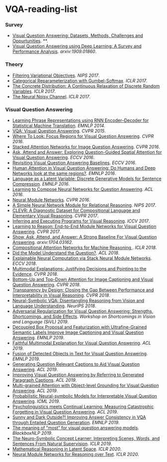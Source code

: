 # VQA-reading-list

<h3 id="vi">Survey</h3>

* [Visual Question Answering: Datasets, Methods, Challenges and Oppurtunities](https://www.cs.princeton.edu/courses/archive/spring18/cos598B/public/projects/LiteratureReview/COS598B_spr2018_VQAreview.pdf). **.
* [Visual Question Answering using Deep Learning: A Survey and Performance Analysis](https://arxiv.org/abs/1909.01860). *arxiv:1909.01860*.


<h3 id="vi">Theory</h3>

* [Filtering Variational Objectives](https://papers.nips.cc/paper/7235-filtering-variational-objectives.pdf). *NIPS 2017*.
* [Categorical Reparameterization with Gumbel-Softmax](https://openreview.net/forum?id=rkE3y85ee). *ICLR 2017*.
* [The Concrete Distribution: A Continuous Relaxation of Discrete Random Variables](https://openreview.net/forum?id=S1jE5L5gl). *ICLR 2017*.
* [The Neural Noisy Channel](https://openreview.net/forum?id=SJ25-B5eg). *ICLR 2017*.

<h3 id="vi">Visual Question Answering</h3>

* [Learning Phrase Representations using RNN Encoder–Decoder for Statistical Machine Translation](https://www.aclweb.org/anthology/D14-1179.pdf). *EMNLP 2014*.
* [VQA: Visual Question Answering](https://www.cv-foundation.org/openaccess/content_iccv_2015/papers/Antol_VQA_Visual_Question_ICCV_2015_paper.pdf). *CVPR 2015*.
* [Where To Look: Focus Regions for Visual Question Answering](https://www.cv-foundation.org/openaccess/content_cvpr_2016/papers/Shih_Where_to_Look_CVPR_2016_paper.pdf). *CVPR 2016*.
* [Stacked Attention Networks for Image Question Answering](https://www.cv-foundation.org/openaccess/content_cvpr_2016/papers/Yang_Stacked_Attention_Networks_CVPR_2016_paper.pdf). *CVPR 2016*.
* [Ask, Attend and Answer: Exploring Question-Guided Spatial Attention for Visual Question Answering](https://arxiv.org/pdf/1511.05234.pdf). *ECCV 2016*.
* [Revisiting Visual Question Answering Baselines](https://arxiv.org/abs/1606.08390). *ECCV 2016*.
* [Human Attention in Visual Question Answering: Do Humans and Deep Networks look at the same regions?](https://www.aclweb.org/anthology/D16-1092/). *EMNLP 2016*.
* [Language as a Latent Variable: Discrete Generative Models for Sentence Compression](https://www.aclweb.org/anthology/D16-1031/). *EMNLP 2016*.
* [Learning to Compose Neural Networks for Question Answering](https://www.aclweb.org/anthology/N16-1181/). *ACL 2016*.
* [Neural Module Networks](http://openaccess.thecvf.com/content_cvpr_2016/papers/Andreas_Neural_Module_Networks_CVPR_2016_paper.pdf). *CVPR 2016*.
* [A Simple Neural Network Module for Relational Reasoning](http://papers.neurips.cc/paper/7082-a-simple-neural-network-module-for-relational-reasoning.pdf). *NIPS 2017*.
* [CLEVR: A Diagnostic Dataset for Compositional Language and Elementary Visual Reasoning](https://cs.stanford.edu/people/jcjohns/clevr/). *CVPR 2017*.
* [Inferring and Executing Programs for Visual Reasoning](http://openaccess.thecvf.com/content_ICCV_2017/papers/Johnson_Inferring_and_Executing_ICCV_2017_paper.pdf). *ICCV 2017*.
* [Learning to Reason: End-to-End Module Networks for Visual Question Answering](http://openaccess.thecvf.com/content_ICCV_2017/papers/Hu_Learning_to_Reason_ICCV_2017_paper.pdf). *CVPR 2017*.
* [Show, Ask, Attend, and Answer: A Strong Baseline For Visual Question Answering](https://arxiv.org/abs/1704.03162). *arxiv:1704.03162*.
* [Compositional Attention Networks for Machine Reasoning ](https://openreview.net/forum?id=S1Euwz-Rb). *ICLR 2018*.
* [Did the Model Understand the Question?](https://www.aclweb.org/anthology/P18-1176/). *ACL 2018*.
* [Explainable Neural Computation via Stack Neural Module Networks](https://github.com/ronghanghu/snmn). *ECCV 2018*.
* [Multimodal Explanations: Justifying Decisions and Pointing to the Evidence](http://openaccess.thecvf.com/content_cvpr_2018/CameraReady/2708.pdf). *CVPR 2018*.
* [Bottom-Up and Top-Down Attention for Image Captioning and Visual Question Answering](http://openaccess.thecvf.com/content_cvpr_2018/CameraReady/1163.pdf). *CVPR 2018*.
* [Transparency by Design: Closing the Gap Between Performance and Interpretability in Visual Reasoning](http://openaccess.thecvf.com/content_cvpr_2018/papers/Mascharka_Transparency_by_Design_CVPR_2018_paper.pdf). *CVPR 2018*.
* [Neural-Symbolic VQA: Disentangling Reasoning from Vision and Language Understanding](http://papers.neurips.cc/paper/7381-neural-symbolic-vqa-disentangling-reasoning-from-vision-and-language-understanding.pdf). *NeurIPS 2018*.
* [Adversarial Regularization for Visual Question Answering: Strengths, Shortcomings, and Side Effects](https://www.aclweb.org/anthology/W19-1801/). *Workshop on Shortcomings in Vision and Language (SiVL) 2019*.
* [Decoupled Box Proposal and Featurization with Ultrafine-Grained Semantic Labels Improve Image Captioning and Visual Question Answering](https://www.aclweb.org/anthology/D19-1155.pdf). *EMNLP 2019*.
* [Faithful Multimodal Explanation for Visual Question Answering](https://www.aclweb.org/anthology/W19-4812.pdf). *ACL 2019*.
* [Fusion of Detected Objects in Text for Visual Question Answering](https://www.aclweb.org/anthology/D19-1219.pdf). *EMNLP 2019*.
* [Generating Question Relevant Captions to Aid Visual Question Answering](https://www.aclweb.org/anthology/P19-1348.pdf). *ACL 2019*.
* [Improving Visual Question Answering by Referring to Generated Paragraph Captions](https://www.aclweb.org/anthology/P19-1351.pdf). *ACL 2019*.
* [Multi-grained Attention with Object-level Grounding for Visual Question Answering](https://www.aclweb.org/anthology/P19-1349/). *ACL 2019*.
* [Probabilistic Neural-symbolic Models for Interpretable Visual Question Answering](http://proceedings.mlr.press/v97/vedantam19a/vedantam19a.pdf). *ICML 2019*.
* [Psycholinguistics meets Continual Learning: Measuring Catastrophic Forgetting in Visual Question Answering](https://www.aclweb.org/anthology/P19-1350.pdf). *ACL 2019*.
* [Sunny and Dark Outside?! Improving Answer Consistency in VQA through Entailed Question Generation](https://www.aclweb.org/anthology/D19-1596.pdf). *EMNLP 2019*.
* [The meaning of “most” for visual question answering models](https://www.aclweb.org/anthology/W19-4806.pdf). *BlackboxNLP 2019*.
* [The Neuro-Symbolic Concept Learner: Interpreting Scenes, Words, and Sentences From Natural Supervision](https://openreview.net/forum?id=rJgMlhRctm). *ICLR 2019*.
* [Mathematical Reasoning in Latent Space](https://openreview.net/forum?id=Ske31kBtPr). *ICLR 2020*.
* [Neural Module Networks for Reasoning over Text](https://openreview.net/forum?id=SygWvAVFPr). *ICLR 2020*.
